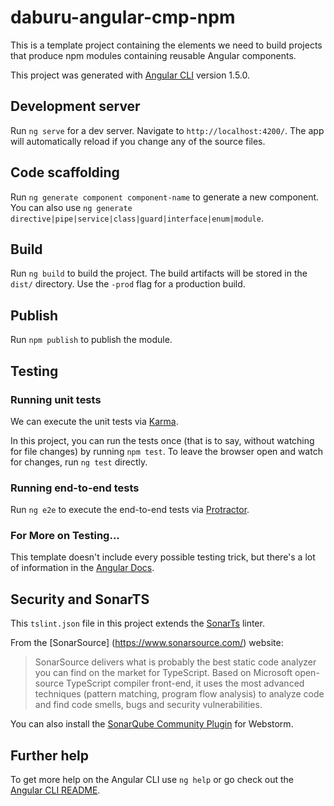 # daburu-angular-cmp-npm

This is a template project containing the elements we need to build projects that produce npm modules containing reusable Angular components.

This project was generated with [Angular CLI](https://github.com/angular/angular-cli) version 1.5.0.

## Development server

Run `ng serve` for a dev server. Navigate to `http://localhost:4200/`. The app will automatically reload if you change any of the source files.

## Code scaffolding

Run `ng generate component component-name` to generate a new component. You can also use `ng generate directive|pipe|service|class|guard|interface|enum|module`.

## Build

Run `ng build` to build the project. The build artifacts will be stored in the `dist/` directory. Use the `-prod` flag for a production build.

## Publish

Run `npm publish` to publish the module.

## Testing

### Running unit tests

We can execute the unit tests via [Karma](https://karma-runner.github.io).

In this project, you can run the tests once (that is to say, without watching for file changes) by running `npm test`.  To leave the browser open and watch for changes, run `ng test` directly.

### Running end-to-end tests

Run `ng e2e` to execute the end-to-end tests via [Protractor](http://www.protractortest.org/).

### For More on Testing...

This template doesn't include every possible testing trick, but there's a lot of information in the [Angular Docs](https://angular.io/guide/testing).

## Security and SonarTS

This `tslint.json` file in this project extends the [SonarTs](https://www.sonarsource.com/products/codeanalyzers/sonarts.html#_) linter.

From the [SonarSource] (https://www.sonarsource.com/) website:

> SonarSource delivers what is probably the best static code analyzer you can find on the market for TypeScript. Based on Microsoft open-source TypeScript compiler front-end, it uses the most advanced techniques (pattern matching, program flow analysis) to analyze code and find code smells, bugs and security vulnerabilities.

You can also install the [SonarQube Community Plugin](https://plugins.jetbrains.com/plugin/7238-sonarqube-community-plugin) for Webstorm.

## Further help

To get more help on the Angular CLI use `ng help` or go check out the [Angular CLI README](https://github.com/angular/angular-cli/blob/master/README.md).
